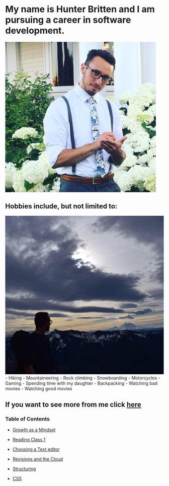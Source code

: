 # My name is Hunter Britten and I am pursuing a career in software development.
![image of me](stunnin.jpg)
## Hobbies include, but not limited to:
![image of me](rainier.jpg)
    - Hiking
    - Mountaineering
    - Rock climbing 
    - Snowboarding
    - Motorcycles
    - Gaming
    - Spending time with my daughter
    - Backpacking
    - Watching bad movies
    - Watching good movies
## If you want to see more from me click [here](https://github.com/hgbritten)


### Table of Contents


- [Growth as a Mindset](growthasamindset.md)

- [Reading Class 1](read01.md)

- [Choosing a Text editor](read02.md)

- [Revisions and the Cloud](read03.md)

- [Structuring](read04.md)

- [CSS](read05.md)